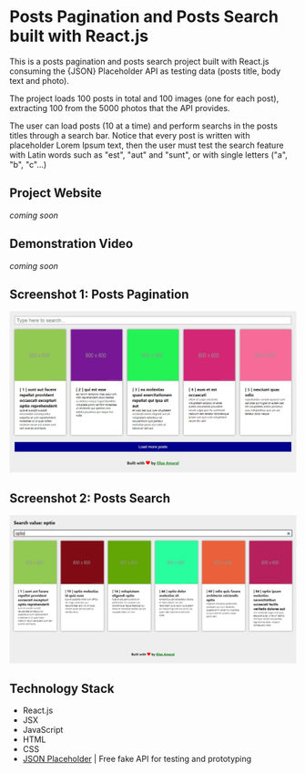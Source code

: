 # Posts Pagination and Posts Search built with React.js

This is a posts pagination and posts search project built with React.js consuming the {JSON} Placeholder API as testing data (posts title, body text and photo). 

The project loads 100 posts in total and 100 images (one for each post), extracting 100 from the 5000 photos that the API provides.

The user can load posts (10 at a time) and perform searchs in the posts titles through a search bar. Notice that every post is written with placeholder Lorem Ipsum text, then the user must test the search feature with Latin words such as "est", "aut" and "sunt", or with single letters ("a", "b", "c"...) 

## Project Website

*coming soon*

## Demonstration Video

*coming soon*

## Screenshot 1: Posts Pagination

![Screenshot](public/Screenshot_1.jpg)

## Screenshot 2: Posts Search

![Screenshot](public/Screenshot_2.jpg)

## Technology Stack
+ React.js
+ JSX
+ JavaScript
+ HTML
+ CSS
+ [JSON Placeholder](https://jsonplaceholder.typicode.com/) | Free fake API for testing and prototyping
